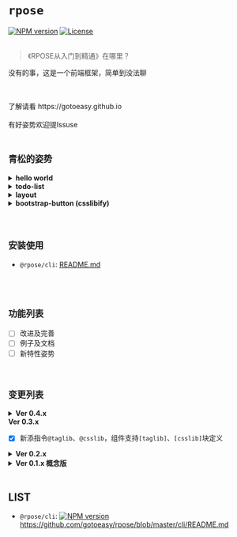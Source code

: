 # `rpose`

[![NPM version](https://img.shields.io/npm/v/rpose.svg)](https://www.npmjs.com/package/rpose)
[![License](https://img.shields.io/badge/License-MIT-brightgreen.svg)](https://github.com/gotoeasy/rpose/blob/master/LICENSE)
<br>
<br>

> 《RPOSE从入门到精通》在哪里？

没有的事，这是一个前端框架，简单到没法聊<br>
<br>



<br>
了解请看 https://gotoeasy.github.io

<br>
<br>
有好姿势欢迎提Issuse

<br>
<br>

## `青松的姿势`
<details>
<summary><strong>hello world</strong></summary>

```
// hello-world.rpose
[view]
<span>hello {name}!</span>

[state]
{name: 'world'}

[mount]
body
```
[live demo](https://gotoeasy.github.io/build/dist/live-demo/hello-world.html)
</details>

<details>
<summary><strong>todo-list</strong></summary>

```
// todo-list.rpose
[view]
<div>
    <div class="title">TODO LIST</div>
    <ul>
        <for @for="(item, i) in $state.items">
        <li><button style="margin-right:20px" index={i} onclick="del">Del</button> {item}</li>
        </for>
    </ul>

    <form onsubmit="add">
        <input type="text" ref="input">
        <button>Add #{ $state.items.length + 1 }</button>
    </form>
</div>

[state]
{
    items: []
}

[actions]
{
    add: e => {
        e.preventDefault();
        let el = this.getRefElement('input');
        el.value && this.$state.items.push(el.value) && (el.value = '');
        this.render();
    },
    del: e => {
        let index = e.target.getAttribute('index');
        this.$state.items.splice(index, 1);
        this.render();
    }
}

[css]
.title {
    font-size: 18px;
}

[mount]
body
```
[live demo](https://gotoeasy.github.io/build/dist/live-demo/todo-list.html)
</details>


<details>
<summary><strong>layout</strong></summary>

```
// layout-foo.rpose
[view]
<div class='layout'>
    <div class='layout-header'><slot name="header"/></div> 
    <div class='layout-body'><slot name="body"/></div> 
    <div class='layout-footer'><slot name="footer"/></div> 
</div> 

[less]
body{
    margin: 0;
}

.layout {
    height: 100vh;
    display: flex;
    flex-direction: column;
    overflow: hidden;
}

.layout-header {
    height: 50px;
    color: #fff;
    background-color: #385691;
}

.layout-body {
    height: calc(100vh - 80px);
    background-color: #F8F8F8;
}

.layout-footer {
    height: 30px;
    background-color: #F2F2F2;
}
```

```
// page-foo.rpose
[view]
<layout-foo>
    <div slot="header">
        <div style="text-align:center;padding-top:13px">Welcome</div>
    </div> 
    <div slot="body">
        <div style="margin-top:150px;text-align:center;font-size:3rem">FOO</div>
    </div>
    <div slot="footer">
        <div style="text-align:center;padding-top:3px">footer</div>
    </div> 
</layout-foo> 

[mount]
body
```
[live demo](https://gotoeasy.github.io/build/dist/live-demo/page-foo.html)
</details>


<details>
<summary><strong>bootstrap-button (csslibify)</strong></summary>

```
// csslibify-bootstrap-button.rpose
[view]
<button type="button" class="btn@bootstrap btn-primary@bootstrap">
    this is a bootstrap primary button
</button>

[csslib]
bootstrap = bootstrap:**/*.min.css

[mount]
body
```
[live demo](https://gotoeasy.github.io/build/dist/live-demo/csslibify-bootstrap-button.html)
</details>

<br>
<br>

## `安装使用`

* `@rpose/cli`: [README.md](https://github.com/gotoeasy/rpose/blob/master/cli/README.md)

<br>
<br>


## `功能列表`
- [ ] 改进及完善
- [ ] 例子及文档
- [ ] 新特性姿势

<br>


## `变更列表`
<details>
<summary><strong>Ver 0.4.x</strong></summary>

- [x] 为方便功能删减修改，咬牙重构编译器，分离`runtime`、`buildin`模块
- [x] 更多的编译期检查以及更友好的错误信息提示
- [x] 新增指令`@for`，新增内置标签`&lt;for&gt;`、`&lt;if&gt;`
- [x] 新增CDATA模板支持，方便直接书写尖括号等特殊字符
- [x] 改进内置的语法高亮组件，增加btf、rpose语言类型的语法高亮显示支持
- [x] 项目以源码形式发布到npm，开发工程能自动安装依赖模块，按需编译相关组件
- [x] 解决watch模式下文件重名等可能引起动态编译错误的问题
- [x] 情不得已，简陋实现热更新服务器替换第三方包，按需刷新按需开窗口，改善体验
- [x] 优化编译缓存，提升编译性能
</details>

<summary><strong>Ver 0.3.x</strong></summary>

- [x] 新添指令`@taglib`、`@csslib`，组件支持`[taglib]`、`[csslib]`块定义
</details>

<details>
<summary><strong>Ver 0.2.x</strong></summary>

- [x] 指令统一前缀为`@`，以方便识别，如 `@if`、`@ref`、`@show`
</details>

<details>
<summary><strong>Ver 0.1.x 概念版</strong></summary> 

- [x] 使用BTF格式源文件，人性化可读性强，增强开发舒适性<br>
- [x] 数据驱动、组件式、响应式、声明式的开发过程<br>
- [x] 回归自然，三驾马车HTML/JS/CSS，写业务，完成<br>
- [x] 控制框架接口概念复杂度，保持简易性，杜绝过度开发<br>
- [x] 虚拟DOM及局部差异渲染<br>
- [x] 框架上集成样式的预处理及后处理操作，同一解决样式类名冲突问题<br>
- [x] 提供组件样式风格统一性方案<br>
- [x] 提供简便易用的前端路由方案<br>
- [x] 提供预渲染方案，用以灵活应付Loader或骨架屏等需求<br>
- [x] 提供源监视功能，源文件修改时自动编译，热更新浏览器<br>
- [x] 集成打包功能，按目标浏览器配置，直接按需打包成品<br>
</details>

<br>

## LIST
* `@rpose/cli`: [![NPM version](https://img.shields.io/npm/v/@rpose/cli.svg)](https://www.npmjs.com/package/@rpose/cli) https://github.com/gotoeasy/rpose/blob/master/cli/README.md

